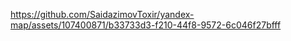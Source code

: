

https://github.com/SaidazimovToxir/yandex-map/assets/107400871/b33733d3-f210-44f8-9572-6c046f27bfff

